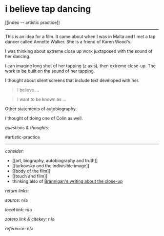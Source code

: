 # i believe tap dancing

[[index -- artistic practice]]

---

This is an idea for a film. It came about when I was in Malta and I met a tap dancer called Annette Walker. She is a friend of Karen Wood's. 

I was thinking about extreme close up work juxtaposed with the sound of her dancing. 

I can imagine long shot of her tapping (z axis), then extreme close-up. The work to be built on the sound of her tapping.

I thought about silent screens that include text developed with her. 

>I believe ...

>I want to be known as ...

Other statements of autobiography.

I thought of doing one of Colin as well.

_questions & thoughts:_

#artistic-practice 

--- 

_consider:_ 

- [[art, biography, autobiography and truth]]
- [[tarkovsky and the indivisible image]]
- [[body of the film]]
- [[touch and film]]
- thinking also of [Brannigan's writing about the close-up](hook://file/lFJf61zKu?p=RHJvcGJveC9iaWJsaW9ncmFwaHkgcGRmcw==&n=brannigan-2009-micro.pdf)


_return links:_

_source:_  n/a      

_local link:_ n/a 

_zotero link & citekey:_  n/a 

_reference:_ n/a 


